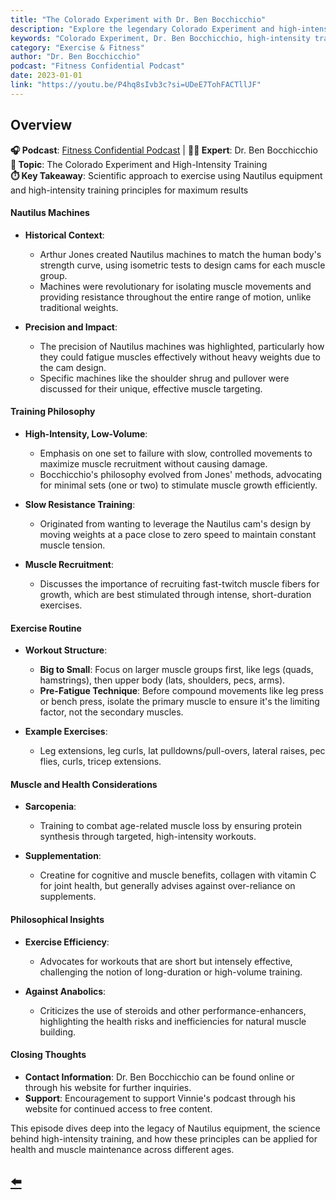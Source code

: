 ```yaml
---
title: "The Colorado Experiment with Dr. Ben Bocchicchio"
description: "Explore the legendary Colorado Experiment and high-intensity training principles with exercise physiology expert Dr. Ben Bocchicchio and Nautilus equipment insights."
keywords: "Colorado Experiment, Dr. Ben Bocchicchio, high-intensity training, Nautilus equipment, exercise physiology, Vinnie Tortorich"
category: "Exercise & Fitness"
author: "Dr. Ben Bocchicchio"
podcast: "Fitness Confidential Podcast"
date: 2023-01-01
link: "https://youtu.be/P4hq8sIvb3c?si=UDeE7TohFACTllJF"
---
```


## Overview

**🎧 Podcast**: [Fitness Confidential Podcast](https://vinnietortorich.com/) | **👨‍⚕️ Expert**: Dr. Ben Bocchicchio  
**🎯 Topic**: The Colorado Experiment and High-Intensity Training  
**⏱️ Key Takeaway**: Scientific approach to exercise using Nautilus equipment and high-intensity training principles for maximum results

#### **Nautilus Machines**

- **Historical Context**: 
  - Arthur Jones created Nautilus machines to match the human body's strength curve, using isometric tests to design cams for each muscle group.
  - Machines were revolutionary for isolating muscle movements and providing resistance throughout the entire range of motion, unlike traditional weights.

- **Precision and Impact**: 
  - The precision of Nautilus machines was highlighted, particularly how they could fatigue muscles effectively without heavy weights due to the cam design.
  - Specific machines like the shoulder shrug and pullover were discussed for their unique, effective muscle targeting.

#### **Training Philosophy**

- **High-Intensity, Low-Volume**: 
  - Emphasis on one set to failure with slow, controlled movements to maximize muscle recruitment without causing damage.
  - Bocchicchio's philosophy evolved from Jones' methods, advocating for minimal sets (one or two) to stimulate muscle growth efficiently.

- **Slow Resistance Training**: 
  - Originated from wanting to leverage the Nautilus cam's design by moving weights at a pace close to zero speed to maintain constant muscle tension.

- **Muscle Recruitment**: 
  - Discusses the importance of recruiting fast-twitch muscle fibers for growth, which are best stimulated through intense, short-duration exercises.

#### **Exercise Routine**

- **Workout Structure**: 
  - **Big to Small**: Focus on larger muscle groups first, like legs (quads, hamstrings), then upper body (lats, shoulders, pecs, arms).
  - **Pre-Fatigue Technique**: Before compound movements like leg press or bench press, isolate the primary muscle to ensure it's the limiting factor, not the secondary muscles.

- **Example Exercises**: 
  - Leg extensions, leg curls, lat pulldowns/pull-overs, lateral raises, pec flies, curls, tricep extensions.

#### **Muscle and Health Considerations**

- **Sarcopenia**: 
  - Training to combat age-related muscle loss by ensuring protein synthesis through targeted, high-intensity workouts.

- **Supplementation**: 
  - Creatine for cognitive and muscle benefits, collagen with vitamin C for joint health, but generally advises against over-reliance on supplements.

#### **Philosophical Insights**

- **Exercise Efficiency**: 
  - Advocates for workouts that are short but intensely effective, challenging the notion of long-duration or high-volume training.

- **Against Anabolics**: 
  - Criticizes the use of steroids and other performance-enhancers, highlighting the health risks and inefficiencies for natural muscle building.

#### **Closing Thoughts**

- **Contact Information**: Dr. Ben Bocchicchio can be found online or through his website for further inquiries.
- **Support**: Encouragement to support Vinnie's podcast through his website for continued access to free content.

This episode dives deep into the legacy of Nautilus equipment, the science behind high-intensity training, and how these principles can be applied for health and muscle maintenance across different ages.

## [⬅️](/)
